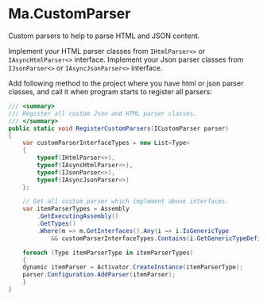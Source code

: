 # Ma.CustomParser

Custom parsers to help to parse HTML and JSON content. 

Implement your HTML parser classes from `IHtmlParser<>` or `IAsyncHtmlParser<>` interface.
Implement your Json parser classes from `IJsonParser<>` or `IAsyncJsonParser<>` interface.

Add following method to the project where you have html or json parser classes,
and call it when program starts to register all parsers:

```cs
/// <summary>
/// Register all custom Json and HTML parser classes.
/// </summary>
public static void RegisterCustomParsers(ICustomParser parser)
{
    var customParserInterfaceTypes = new List<Type>
    {
        typeof(IHtmlParser<>),
        typeof(IAsyncHtmlParser<>),
        typeof(IJsonParser<>),
        typeof(IAsyncJsonParser<>)
    };

    // Get all custom parser which implement above interfaces.
    var itemParserTypes = Assembly
        .GetExecutingAssembly()
        .GetTypes()
        .Where(m => m.GetInterfaces().Any(i => i.IsGenericType
            && customParserInterfaceTypes.Contains(i.GetGenericTypeDefinition())));

    foreach (Type itemParserType in itemParserTypes)
    {
    dynamic itemParser = Activator.CreateInstance(itemParserType);
    parser.Configuration.AddParser(itemParser);
    }
}
```
